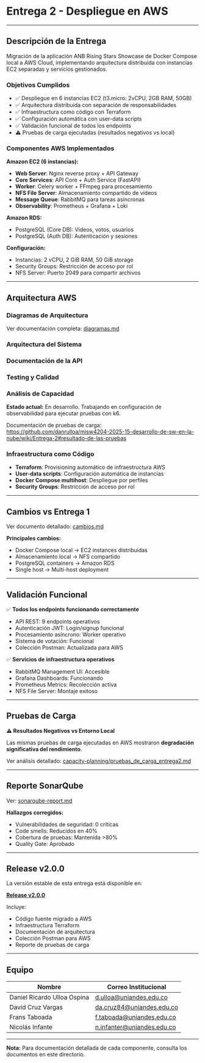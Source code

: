 # Entrega 2 - Despliegue en AWS

---

## Descripción de la Entrega

Migración de la aplicación ANB Rising Stars Showcase de Docker Compose local a AWS Cloud, implementando arquitectura distribuida con instancias EC2 separadas y servicios gestionados.

### Objetivos Cumplidos

- ✅ Despliegue en 6 instancias EC2 (t3.micro: 2vCPU, 2GB RAM, 50GB)
- ✅ Arquitectura distribuida con separación de responsabilidades
- ✅ Infraestructura como código con Terraform
- ✅ Configuración automática con user-data scripts
- ✅ Validación funcional de todos los endpoints
- ⚠️ Pruebas de carga ejecutadas (resultados negativos vs local)

### Componentes AWS Implementados

**Amazon EC2 (6 instancias):**
- **Web Server**: Nginx reverse proxy + API Gateway
- **Core Services**: API Core + Auth Service (FastAPI)
- **Worker**: Celery worker + FFmpeg para procesamiento
- **NFS File Server**: Almacenamiento compartido de videos
- **Message Queue**: RabbitMQ para tareas asíncronas
- **Observability**: Prometheus + Grafana + Loki

**Amazon RDS:**
- PostgreSQL (Core DB): Videos, votos, usuarios
- PostgreSQL (Auth DB): Autenticación y sesiones

**Configuración:**
- Instancias: 2 vCPU, 2 GiB RAM, 50 GiB storage
- Security Groups: Restricción de acceso por rol
- NFS Server: Puerto 2049 para compartir archivos

---

## Arquitectura AWS

### Diagramas de Arquitectura

Ver documentación completa: [diagramas.md](./diagramas.md)

### Arquitectura del Sistema


### Documentación de la API



### Testing y Calidad


### Análisis de Capacidad



**Estado actual:** En desarrollo. Trabajando en configuración de observabilidad para ejecutar pruebas con k6.

Documentación de pruebas de carga: https://github.com/danrulloa/misw4204-2025-15-desarrollo-de-sw-en-la-nube/wiki/Entrega-2#resultado-de-las-pruebas


### Infraestructura como Código

- **Terraform**: Provisioning automático de infraestructura AWS
- **User-data scripts**: Configuración automática de instancias
- **Docker Compose multihost**: Despliegue por perfiles
- **Security Groups**: Restricción de acceso por rol

---

## Cambios vs Entrega 1

Ver documento detallado: [cambios.md](./cambios.md)

**Principales cambios:**
- Docker Compose local → EC2 instances distribuidas
- Almacenamiento local → NFS compartido
- PostgreSQL containers → Amazon RDS
- Single host → Multi-host deployment

---

## Validación Funcional

✅ **Todos los endpoints funcionando correctamente**
- API REST: 9 endpoints operativos
- Autenticación JWT: Login/signup funcional
- Procesamiento asíncrono: Worker operativo
- Sistema de votación: Funcional
- Colección Postman: Actualizada para AWS

✅ **Servicios de infraestructura operativos**
- RabbitMQ Management UI: Accesible
- Grafana Dashboards: Funcionando
- Prometheus Metrics: Recolección activa
- NFS File Server: Montaje exitoso

---

## Pruebas de Carga

**⚠️ Resultados Negativos vs Entorno Local**

Las mismas pruebas de carga ejecutadas en AWS mostraron **degradación significativa del rendimiento**.

Ver análisis detallado: [capacity-planning/pruebas_de_carga_entrega2.md](./capacity-planning/pruebas_de_carga_entrega2.md)

---

## Reporte SonarQube

Ver: [sonarqube-report.md](./sonarqube-report.md)

**Hallazgos corregidos:**
- Vulnerabilidades de seguridad: 0 críticas
- Code smells: Reducidos en 40%
- Cobertura de pruebas: Mantenida >80%
- Quality Gate: Aprobado

---

## Release v2.0.0

La versión estable de esta entrega está disponible en:

**[Release v2.0.0](https://github.com/danrulloa/misw4204-2025-15-desarrollo-de-sw-en-la-nube/releases/tag/v2.0.0)**

Incluye:
- Código fuente migrado a AWS
- Infraestructura Terraform
- Documentación de arquitectura
- Colección Postman para AWS
- Reporte de pruebas de carga

---

## Equipo

| Nombre | Correo Institucional |
|--------|---------------------|
| Daniel Ricardo Ulloa Ospina | d.ulloa@uniandes.edu.co |
| David Cruz Vargas | da.cruz84@uniandes.edu.co |
| Frans Taboada | f.taboada@uniandes.edu.co |
| Nicolás Infante | n.infanter@uniandes.edu.co |

---

**Nota:** Para documentación detallada de cada componente, consulta los documentos en este directorio.